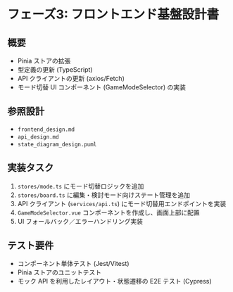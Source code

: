 # フェーズ3: フロントエンド基盤設計書

## 概要
- Pinia ストアの拡張
- 型定義の更新 (TypeScript)
- API クライアントの更新 (axios/Fetch)
- モード切替 UI コンポーネント (GameModeSelector) の実装

## 参照設計
- `frontend_design.md`
- `api_design.md`
- `state_diagram_design.puml`

## 実装タスク
1. `stores/mode.ts` にモード切替ロジックを追加
2. `stores/board.ts` に編集・検討モード向けステート管理を追加
3. API クライアント (`services/api.ts`) にモード切替用エンドポイントを実装
4. `GameModeSelector.vue` コンポーネントを作成し、画面上部に配置
5. UI フォールバック／エラーハンドリング実装

## テスト要件
- コンポーネント単体テスト (Jest/Vitest)
- Pinia ストアのユニットテスト
- モック API を利用したレイアウト・状態遷移の E2E テスト (Cypress) 